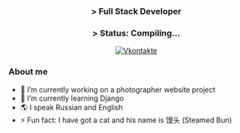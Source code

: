 #
<h3 align="center">&gt; Full Stack Developer</h3>
<h3 align="center">&gt; Status: Compiling...</h3>
</div>
<div id="socials" align="center">
    <a href="https://vk.com/m__ega">
        <img src="https://img.shields.io/badge/-Vkontakte-003f5c?style=for-the-badge&logo=Vk" alt="Vkontakte">
    </a>
</div>

### About me
- 🔭 I’m currently working on a photographer website project
- 🌱 I’m currently learning Django
- 🌎 I speak Russian and English
- ⚡ Fun fact: I have got a cat and his name is 馒头 (Steamed Bun)
<!--
**Ollie-00001/Ollie-00001** is a ✨ _special_ ✨ repository because its `README.md` (this file) appears on your GitHub profile.

Here are some ideas to get you started:

- 🔭 I’m currently working on ...
- 🌱 I’m currently learning ...
- 👯 I’m looking to collaborate on ...
- 🤔 I’m looking for help with ...
- 💬 Ask me about ...
- 📫 How to reach me: ...
- 😄 Pronouns: ...
- ⚡ Fun fact: ...
-->
